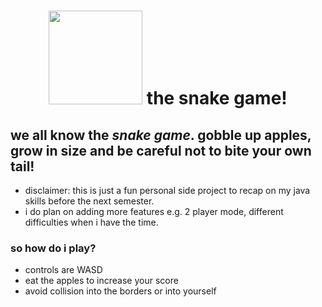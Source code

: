 <div id="header" align="center">
  <h1><img src="https://media.tenor.com/4M_drLvIxWcAAAAC/snake-gentleman.gif" width="150"/> the snake game!</h1>
</div>

<div id="body">
  <h2>we all know the <i>snake game</i>. gobble up apples, grow in size and be careful not to bite your own tail!</h2>
</div>

- disclaimer: this is just a fun personal side project to recap on my java skills before the next semester. 
- i do plan on adding more features e.g. 2 player mode, different difficulties when i have the time.

<div id="rules">
  <h3>so how do i play?</h3>
 </div>
 
 - controls are WASD
 - eat the apples to increase your score
 - avoid collision into the borders or into yourself
